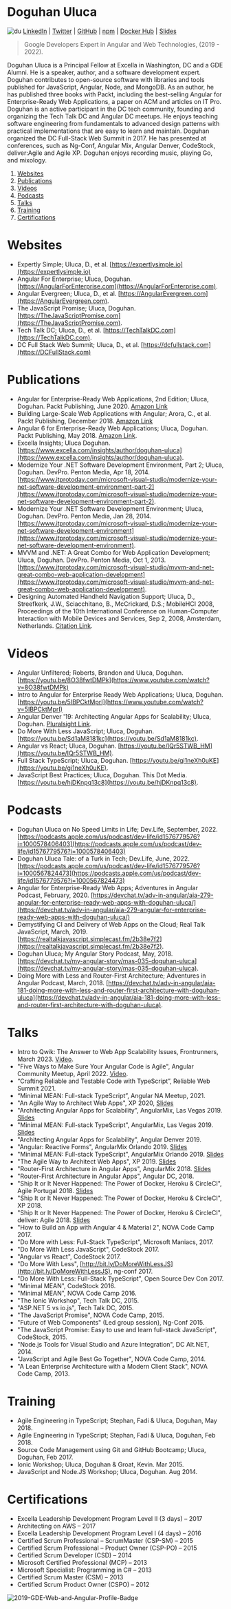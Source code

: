 # Doguhan Uluca
![du](https://secure.gravatar.com/avatar/7cbaa9afb5ca78d97f3c689f8ce6c985) [LinkedIn](https://www.linkedin.com/in/duluca/) | [Twitter](https://twitter.com/intent/user?screen_name=duluca) | [GitHub](https://github.com/duluca) | [npm](https://www.npmjs.com/~duluca) | [Docker Hub](https://hub.docker.com/r/duluca/) | [Slides](https://slides.com/doguhanuluca)

> Google Developers Expert in Angular and Web Technologies, (2019 - 2022).

Doguhan Uluca is a Principal Fellow at Excella in Washington, DC and a GDE Alumni. He is a speaker, author, and a software development expert. Doguhan contributes to open-source software with libraries and tools published for JavaScript, Angular, Node, and MongoDB. As an author, he has published three books with Packt, including the best-selling Angular for Enterprise-Ready Web Applications, a paper on ACM and articles on IT Pro. Doguhan is an active participant in the DC tech community, founding and organizing the Tech Talk DC and Angular DC meetups. He enjoys teaching software engineering from fundamentals to advanced design patterns with practical implementations that are easy to learn and maintain. Doguhan organized the DC Full-Stack Web Summit in 2017. He has presented at conferences, such as Ng-Conf, Angular Mix, Angular Denver, CodeStock, deliver:Agile and Agile XP. Doguhan enjoys recording music, playing Go, and mixology.

1. [Websites](#websites)
2. [Publications](#publications)
3. [Videos](#videos)
4. [Podcasts](#podcasts)
5. [Talks](#talks)
6. [Training](#training)
7. [Certifications](#certifications)

# Websites

* Expertly Simple; Uluca, D., et al. [https://expertlysimple.io](https://expertlysimple.io)
* Angular For Enterprise; Uluca, Doguhan. [https://AngularForEnterprise.com](https://AngularForEnterprise.com).
* Angular Evergreen; Uluca, D., et al. [https://AngularEvergreen.com](https://AngularEvergreen.com).
*	The JavaScript Promise; Uluca, Doguhan. [https://TheJavaScriptPromise.com](https://TheJavaScriptPromise.com). 
*	Tech Talk DC; Uluca, D., et al. [https://TechTalkDC.com](https://TechTalkDC.com).
* DC Full Stack Web Summit; Uluca, D., et al. [https://dcfullstack.com](https://DCFullStack.com)

# Publications

* Angular for Enterprise-Ready Web Applications, 2nd Edition; Uluca, Doguhan. Packt Publishing, June 2020. [Amazon Link](https://www.amazon.com/Angular-Enterprise-Ready-Web-Applications-production-grade/dp/1838648801/ref=sr_1_1?keywords=angular+for+enterprise&qid=1577373138&sr=8-1)
* Building Large-Scale Web Applications with Angular; Arora, C., et al. Packt Publishing, December 2018. [Amazon Link](https://www.amazon.com/Building-Large-Scale-Applications-Angular-production-grade/dp/178995956X/ref=sr_1_4?keywords=uluca&qid=1549863219&s=gateway&sr=8-4)
*	Angular 6 for Enterprise-Ready Web Applications; Uluca, Doguhan. Packt Publishing, May 2018. [Amazon Link](https://www.amazon.com/Angular-Enterprise-Ready-Web-Applications-production-ready/dp/1786462907/ref=sr_1_1?keywords=uluca&qid=1549863219&s=gateway&sr=8-1).
*	Excella Insights; Uluca Doguhan. [https://www.excella.com/insights/author/doguhan-uluca](https://www.excella.com/insights/author/doguhan-uluca).
*	Modernize Your .NET Software Development Environment, Part 2; Uluca, Doguhan. DevPro. Penton Media, Apr 18, 2014. [https://www.itprotoday.com/microsoft-visual-studio/modernize-your-net-software-development-environment-part-2](https://www.itprotoday.com/microsoft-visual-studio/modernize-your-net-software-development-environment-part-2). 
*	Modernize Your .NET Software Development Environment; Uluca, Doguhan. DevPro. Penton Media, Jan 28, 2014. [https://www.itprotoday.com/microsoft-visual-studio/modernize-your-net-software-development-environment](https://www.itprotoday.com/microsoft-visual-studio/modernize-your-net-software-development-environment). 
*	MVVM and .NET: A Great Combo for Web Application Development; Uluca, Doguhan. DevPro. Penton Media, Oct 1, 2013. 
[https://www.itprotoday.com/microsoft-visual-studio/mvvm-and-net-great-combo-web-application-development](https://www.itprotoday.com/microsoft-visual-studio/mvvm-and-net-great-combo-web-application-development). 
*	Designing Automated Handheld Navigation Support; Uluca, D., Streefkerk, J.W., Sciacchitano, B., McCrickard, D.S.; MobileHCI 2008, Proceedings of the 10th International Conference on Human-Computer Interaction with Mobile Devices and Services, Sep 2, 2008, Amsterdam, Netherlands. [Citation Link](https://dl.acm.org/citation.cfm?id=1409319).

# Videos

* Angular Unfiltered; Roberts, Brandon and Uluca, Doguhan. [https://youtu.be/8O38fwtDMPk](https://www.youtube.com/watch?v=8O38fwtDMPk)
* Intro to Angular for Enterprise Ready Web Applications; Uluca, Doguhan. [https://youtu.be/5IBPCktMprI](https://www.youtube.com/watch?v=5IBPCktMprI)
* Angular Denver '19: Architecting Angular Apps for Scalability; Uluca, Doguhan. [Pluralsight Link](https://www.pluralsight.com/courses/angular-denver-2019-session-28).
* Do More With Less JavaScript; Uluca, Doguhan. [https://youtu.be/Sd1aM8181kc](https://youtu.be/Sd1aM8181kc).
* Angular vs React; Uluca, Doguhan. [https://youtu.be/IQr5STWB_HM](https://youtu.be/IQr5STWB_HM).
* Full Stack TypeScript; Uluca, Doguhan. [https://youtu.be/gi1neXh0uKE](https://youtu.be/gi1neXh0uKE).
* JavaScript Best Practices; Uluca, Doguhan. This Dot Media. [https://youtu.be/hjDKnpq13c8](https://youtu.be/hjDKnpq13c8).

# Podcasts

* Doguhan Uluca on No Speed Limits in Life; Dev.Life, September, 2022. [https://podcasts.apple.com/us/podcast/dev-life/id1576779576?i=1000578406403](https://podcasts.apple.com/us/podcast/dev-life/id1576779576?i=1000578406403)
* Doguhan Uluca Tale: of a Turk in Tech; Dev.Life, June, 2022. [https://podcasts.apple.com/us/podcast/dev-life/id1576779576?i=1000567824473](https://podcasts.apple.com/us/podcast/dev-life/id1576779576?i=1000567824473)
* Angular for Enterprise-Ready Web Apps; Adventures in Angular Podcast, February, 2020. [https://devchat.tv/adv-in-angular/aia-279-angular-for-enterprise-ready-web-apps-with-doguhan-uluca/](https://devchat.tv/adv-in-angular/aia-279-angular-for-enterprise-ready-web-apps-with-doguhan-uluca/)
* Demystifying CI and Delivery of Web Apps on the Cloud; Real Talk JavaScript, March, 2019. [https://realtalkjavascript.simplecast.fm/2b38e7f2](https://realtalkjavascript.simplecast.fm/2b38e7f2).
* Doguhan Uluca; My Angular Story Podcast, May, 2018. [https://devchat.tv/my-angular-story/mas-035-doguhan-uluca](https://devchat.tv/my-angular-story/mas-035-doguhan-uluca).
* Doing More with Less and Router-First Architecture; Adventures in Angular Podcast, March, 2018. [https://devchat.tv/adv-in-angular/aia-181-doing-more-with-less-and-router-first-architecture-with-doguhan-uluca](https://devchat.tv/adv-in-angular/aia-181-doing-more-with-less-and-router-first-architecture-with-doguhan-uluca).

# Talks

* Intro to Qwik: The Answer to Web App Scalability Issues, Frontrunners, March 2023. [Video](https://www.youtube.com/watch?v=QDqp_qTa4Ww&list=PLeGxIOPLk9ELZl2gt05fBQwTkNnQcwwzS&t=38s).
* "Five Ways to Make Sure Your Angular Code is Agile", Angular Community Meetup, April 2022. [Video](https://www.youtube.com/watch?v=VG0veoFKX_w&t=2128s).
*	“Crafting Reliable and Testable Code with TypeScript”, Reliable Web Summit 2021.
*	“Minimal MEAN: Full-stack TypeScript”, Angular NA Meetup, 2021.
* "An Agile Way to Architect Web Apps", XP 2020, [Slides](https://slides.com/doguhanuluca/the-agile-way-to-architect-web-apps)
* "Architecting Angular Apps for Scalability", AngularMix, Las Vegas 2019. [Slides](https://slides.com/doguhanuluca/architecture-for-scalable-angular-apps)
* "Minimal MEAN: Full-stack TypeScript", AngularMix, Las Vegas 2019. [Slides](https://slides.com/doguhanuluca/minimal-mean2)
* "Architecting Angular Apps for Scalability", Angular Denver 2019.
* "Angular: Reactive Forms", AngularMix Orlando 2019. [Slides](https://slides.com/doguhanuluca/angular-reactive-forms)
* "Minimal MEAN: Full-stack TypeScript", AngularMix Orlando 2019. [Slides](https://slides.com/doguhanuluca/minimal-mean2)
* "The Agile Way to Architect Web Apps", XP 2019. [Slides](https://slides.com/doguhanuluca/agile-web-app-architecture)
* "Router-First Architecture in Angular Apps", AngularMix 2018. [Slides](https://slides.com/doguhanuluca/router-first-architecture)
* "Router-First Architecture in Angular Apps", Angular DC, 2018.
* "Ship It or It Never Happened: The Power of Docker, Heroku & CircleCI", Agile Portugal 2018. [Slides](https://slides.com/doguhanuluca/agile-pt18)
* "Ship It or It Never Happened: The Power of Docker, Heroku & CircleCI", XP 2018.
* "Ship It or It Never Happened: The Power of Docker, Heroku & CircleCI", deliver: Agile 2018. [Slides](https://slides.com/doguhanuluca/shipit-or-itneverhappened)
* "How to Build an App with Angular 4 & Material 2", NOVA Code Camp 2017. 
* "Do More with Less: Full-Stack TypeScript", Microsoft Maniacs, 2017.
* "Do More With Less JavaScript", CodeStock 2017.
* "Angular vs React", CodeStock 2017.
* "Do More With Less", [http://bit.ly/DoMoreWithLessJS](http://bit.ly/DoMoreWithLessJS), ng-conf 2017.
* "Do More With Less: Full-Stack TypeScript", Open Source Dev Con 2017.
* "Minimal MEAN", CodeStock 2016.
* "Minimal MEAN", NOVA Code Camp 2016.
* "The Ionic Workshop", Tech Talk DC, 2015.
* "ASP.NET 5 vs io.js", Tech Talk DC, 2015.
* "The JavaScript Promise", NOVA Code Camp, 2015.
* "Future of Web Components" (Led group session), Ng-Conf 2015.
* "The JavaScript Promise: Easy to use and learn full-stack JavaScript", CodeStock, 2015.
* "Node.js Tools for Visual Studio and Azure Integration", DC Alt.NET, 2014.
* "JavaScript and Agile Best Go Together", NOVA Code Camp, 2014.
* "A Lean Enterprise Architecture with a Modern Client Stack", NOVA Code Camp, 2013.

# Training
*	Agile Engineering in TypeScript; Stephan, Fadi & Uluca, Doguhan, May 2018.
*	Agile Engineering in TypeScript; Stephan, Fadi & Uluca, Doguhan, Feb 2018.
*	Source Code Management using Git and GitHub Bootcamp; Uluca, Doguhan, Feb 2017.
*	Ionic Workshop; Uluca, Doguhan & Groat, Kevin. Mar 2015.
*	JavaScript and Node.JS Workshop; Uluca, Doguhan. Aug 2014.

# Certifications
*	Excella Leadership Development Program Level II (3 days) – 2017
*	Architecting on AWS – 2017
*	Excella Leadership Development Program Level I (4 days) – 2016
*	Certified Scrum Professional – ScrumMaster (CSP-SM) – 2015
*	Certified Scrum Professional – Product Owner (CSP-PO) – 2015
*	Certified Scrum Developer (CSD) – 2014
*	Microsoft Certified Professional (MCP) – 2013
*	Microsoft Specialist: Programming in C# – 2013
*	Certified Scrum Master (CSM) – 2013
*	Certified Scrum Product Owner (CSPO) – 2012

![2019-GDE-Web-and-Angular-Profile-Badge](https://user-images.githubusercontent.com/822159/71481109-88c96b00-27ca-11ea-8568-510c946538dd.png)
